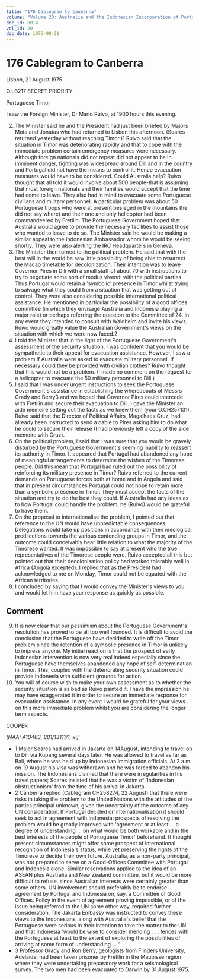 ```yaml
---
title: "176 Cablegram to Canberra"
volume: "Volume 20: Australia and the Indonesian Incorporation of Portuguese Timor, 1974-1976"
doc_id: 8014
vol_id: 20
doc_date: 1975-08-21
---
```


# 176 Cablegram to Canberra

Lisbon, 21 August 1975

O.LB217 SECRET PRIORITY

Portuguese Timor

I saw the Foreign Minister, Dr Mario Ruivo, at 1900 hours this evening.

  2. The Minister said he and the President had just been briefed by Majors Mota and Jonatas who had returned to Lisbon this afternoon. (Soares returned yesterday without reaching Timor.)1 Ruivo said that the situation in Timor was deteriorating rapidly and that to cope with the immediate problem certain emergency measures were necessary. Although foreign nationals did not repeat did not appear to be in imminent danger, fighting was widespread around Dili and in the country and Portugal did not have the means to control it. Hence evacuation measures would have to be considered. Could Australia help? Ruivo thought that all told it would involve about 500 people-that is assuming that most foreign nationals and their families would accept that the time had come to leave. They also had in mind to evacuate some Portuguese civilians and military personnel. A particular problem was about 50 Portuguese troops who were at present besieged in the mountains (he did not say where) and their one and only helicopter had been commandeered by Fretilin. The Portuguese Government hoped that Australia would agree to provide the necessary facilities to assist those who wanted to leave to do so. The Minister said he would be making a similar appeal to the Indonesian Ambassador whom he would be seeing shortly. They were also alerting the IRC Headquarters in Geneva.
  3. The Minister then turned to the political problem. He said that with the best will in the world he saw little possibility of being able to resurrect the Macao timetable for decolonization. Their intention was to leave Governor Pires in Dili with a small staff of about 70 with instructions to try to negotiate some sort of modus vivendi with the political parties. Thus Portugal would retain a 'symbolic' presence in Timor whilst trying to salvage what they could from a situation that was getting out of control. They were also considering possible international political assistance. He mentioned in particular the possibility of a good offices committee (in which they envisage Australia and Indonesia playing a major role) or perhaps referring the question to the Committee of 24. In any event they intended to consult with Waldheim and invite his views. Ruivo would greatly value the Australian Government's views on the situation with which we were now faced.2
  4. I told the Minister that in the light of the Portuguese Government's assessment of the security situation, I was confident that you would be sympathetic to their appeal for evacuation assistance. However, I saw a problem if Australia were asked to evacuate military personnel. If necessary could they be provided with civilian clothes? Ruivo thought that this would not be a problem. (I made no comment on the request for a helicopter to evacuate the 50 military personnel to Dili.) 
  5. I said that I was under urgent instructions to seek the Portuguese Government's assistance in establishing the whereabouts of Messrs Grady and Berry3 and we hoped that Governor Pires could intercede with Fretilin and secure their evacuation to Dili. I gave the Minister an aide memoire setting out the facts as we knew them (your O.CH257131). Ruivo said that the Director of Political Affairs, Magalhaes Cruz, had already been instructed to send a cable to Pires asking him to do what he could to secure their release (I had previously left a copy of the aide memoire with Cruz).
  6. On the political problem, I said that I was sure that you would be gravely disturbed by the Portuguese Government's seeming inability to reassert its authority in Timor. It appeared that Portugal had abandoned any hope of meaningful arrangements to determine the wishes of the Timorese people. Did this mean that Portugal had ruled out the possibility of reinforcing its military presence in Timor? Ruivo referred to the current demands on Portuguese forces both at home and in Angola and said that in present circumstances Portugal could not hope to retain more than a symbolic presence in Timor. They must accept the facts of the situation and try to do the best they could. If Australia had any ideas as to how Portugal could handle the problem, he (Ruivo) would be grateful to have them.
  7. On the proposal to internationalise the problem, I pointed out that reference to the UN would have unpredictable consequences. Delegations would take up positions in accordance with their ideological predilections towards the various contending groups in Timor, and the outcome could conceivably bear little relation to what the majority of the Timorese wanted. It was impossible to say at present who the true representatives of the Timorese people were. Ruivo accepted all this but pointed out that their decolonisation policy had worked tolerably well in Africa (Angola excepted). I replied that as the President had acknowledged to me on Monday, Timor could not be equated with the African territories.
  8. I concluded by saying that I would convey the Minister's views to you and would let him have your response as quickly as possible. 

## Comment

  9. It is now clear that our pessimism about the Portuguese Government's resolution has proved to be all too well founded. It is difficult to avoid the conclusion that the Portuguese have decided to write off the Timor problem since the retention of a symbolic presence in Timor is unlikely to impress anyone. My initial reaction is that the prospect of early Indonesian intervention is now very real indeed especially since the Portuguese have themselves abandoned any hope of self-determination in Timor. This, coupled with the deteriorating security situation could provide Indonesia with sufficient grounds for action.
  10. You will of course wish to make your own assessment as to whether the security situation is as bad as Ruivo painted it. I have the impression he may have exaggerated it in order to secure an immediate response for evacuation assistance. In any event I would be grateful for your views on this more immediate problem whilst you are considering the longer term aspects.



COOPER

_[NAA: A10463, 801/13111/1, xi]_

  * 1 Major Soares had arrived in Jakarta on 14August, intending to travel on to Dili via Kupang several days later. He was allowed to travel as far as Bali, where he was held up by Indonesian immigration officials. At 2 a.m. on 19 August his visa was withdrawn and he was forced to abandon his mission. The Indonesians claimed that there were irregularities in his travel papers; Soares insisted that he was a victim of 'Indonesian obstructionism' from the time of his arrival in Jakarta. 
  * 2 Canberra replied (Cablegram CH258274, 22 August) that there were risks in taking the problem to the United Nations with the attitudes of the parties principal unknown, given the uncertainty of the outcome of any UN consideration. If Portugal decided on intemationalisation it should seek to act in agreement with Indonesia: prospects of resolving the problem would be greatly improved with 'agreement or at least ... a degree of understanding ... on what would be both workable and in the best interests of the people of Portuguese Timor' beforehand. It thought present circumstances might offer some prospect of international recognition of Indonesia's status, while yet preserving the rights of the Timorese to decide their own future. Australia, as a non-party principal, was not prepared to serve on a Good-Offices Committee with Portugal and Indonesia alone. Similar reservations applied to the idea of an ASEAN plus Australia and New Zealand committee, but it would be more difficult to refuse, since Australian interests were certainly greater than some others. UN involvement should preferably be to endorse agreement by Portugal and Indonesia on, say, a Committee of Good Offices. Policy in the event of agreement proving impossible, or of the issue being referred to the UN some other way, required further consideration. The Jakarta Embassy was instructed to convey these views to the Indonesians, along with Australia's belief that the Portuguese were serious in their intention to take the matter to the UN and that Indonesia 'would be wise to consider mending . . . fences with the Portuguese at least to the extent of exploring the possibilities of arriving at some form of understanding ... ' 
  * 3 Professor Grady and Ron Berry, geologists from Flinders University, Adelaide, had been taken prisoner by Fretilin in the Maubisse region where they were undertaking preparatory work for a seismological survey. The two men had been evacuated to Darwin by 31 August 1975.


